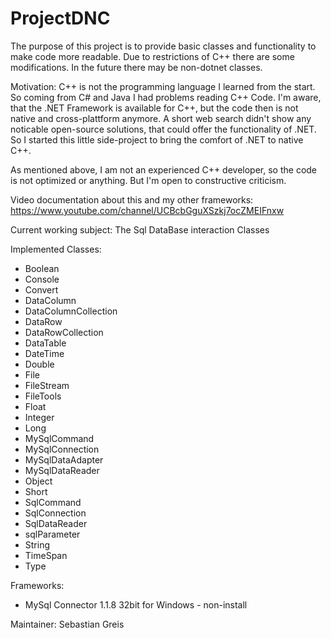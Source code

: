 # ProjectDNC
The purpose of this project is to provide basic classes and functionality to make code more readable. Due to restrictions of C++ there are some modifications. In the future there may be non-dotnet classes.

Motivation:
C++ is not the programming language I learned from the start. So coming from C# and Java I had problems reading C++ Code.
I'm aware, that the .NET Framework is available for C++, but the code then is not native and cross-plattform anymore.
A short web search didn't show any noticable open-source solutions, that could offer the functionality of .NET.
So I started this little side-project to bring the comfort of .NET to native C++.

As mentioned above, I am not an experienced C++ developer, so the code is not optimized or anything.
But I'm open to constructive criticism.

Video documentation about this and my other frameworks:
https://www.youtube.com/channel/UCBcbGguXSzkj7ocZMEIFnxw

Current working subject: The Sql DataBase interaction Classes

Implemented Classes:
- Boolean
- Console
- Convert
- DataColumn
- DataColumnCollection
- DataRow
- DataRowCollection
- DataTable
- DateTime
- Double
- File
- FileStream
- FileTools
- Float
- Integer
- Long
- MySqlCommand
- MySqlConnection
- MySqlDataAdapter
- MySqlDataReader
- Object
- Short
- SqlCommand
- SqlConnection
- SqlDataReader
- sqlParameter
- String
- TimeSpan
- Type

Frameworks:
- MySql Connector 1.1.8 32bit for Windows - non-install

Maintainer:
Sebastian Greis
